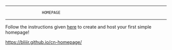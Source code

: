 ----------------------------------------------
                    HOMEPAGE
----------------------------------------------


Follow the instructions given [here](https://github.com/martin-martin/cn-homepage)
to create and host your first simple homepage!


https://bliiir.github.io/cn-homepage/
